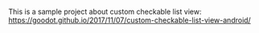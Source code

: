This is a sample project about custom checkable list view:
https://goodot.github.io/2017/11/07/custom-checkable-list-view-android/
